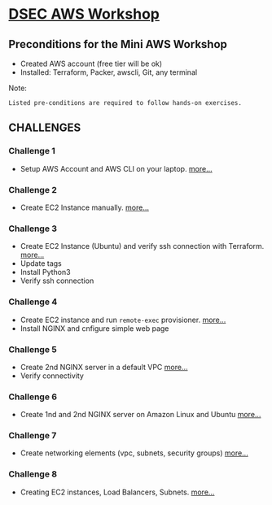 # [DSEC AWS Workshop](https://www.meetup.com/Data-Science-and-Engineering-Club/events/253702254/)

## Preconditions for the Mini AWS Workshop

- Created AWS account (free tier will be ok)
- Installed: Terraform, Packer, awscli, Git, any terminal

Note:
    
    Listed pre-conditions are required to follow hands-on exercises.

## CHALLENGES

### Challenge 1
- Setup AWS Account and AWS CLI on your laptop. [more...](Challenge-01-Setup/README.md)

### Challenge 2
- Create EC2 Instance manually. [more...](https://aws.amazon.com/ec2)

### Challenge 3
- Create EC2 Instance (Ubuntu) and verify ssh connection with Terraform. [more...](Challenge-03-EC2-Provisioner/README-C3.md)
- Update tags
- Install Python3
- Verify ssh connection

### Challenge 4
- Create EC2 instance and run ```remote-exec``` provisioner. [more...](Challenge-04-EC2-WebServer/README-C4.md)
- Install NGINX and cnfigure simple web page

### Challenge 5
- Create 2nd NGINX server in a default VPC [more...](challenge_05/README-C5.md)
- Verify connectivity

### Challenge 6
- Create 1nd and 2nd NGINX server on Amazon Linux and Ubuntu [more...](challenge_06/README-C6.md)

### Challenge 7
- Create networking elements (vpc, subnets, security groups) [more...](challenge_07/README-C7.md)

### Challenge 8
- Creating EC2 instances, Load Balancers, Subnets. [more...](challenge_08/README-C8.md)
